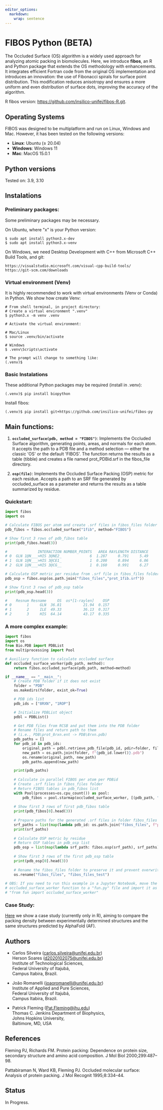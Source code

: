 ```yaml
---
editor_options: 
  markdown: 
    wrap: sentence
---
```


# FIBOS Python (BETA)

The Occluded Surface (OS) algorithm is a widely used approach for analyzing atomic packing in biomolecules. 
Here, we introduce **fibos**, an R and Python package that extends the OS methodology with enhancements. 
It integrates efficient Fortran code from the original OS implementation and introduces an innovation: 
the use of Fibonacci spirals for surface point distribution. This modification reduces anisotropy and 
ensures a more uniform and even distribution of surface dots, improving the accuracy
of the algorithm.

R fibos version: https://github.com/insilico-unifei/fibos-R.git.

## Operating Systems

FIBOS was designed to be multiplatform and run on Linux, Windows and Mac.
However, it has been tested on the following versions:

- **Linux**: Ubuntu ($\geq$ 20.04)
- **Windows**: Windows 11
- **Mac**: MacOS 15.0.1

## Python versions

Tested on: 3.9, 3.10

## Instalations

### Preliminary packages:

Some preliminary packages may be necessary.

On Ubuntu, where "x" is your Python version:
```
$ sudo apt install python3.x-dev
$ sudo apt install python3.x-venv
```

On Windows, we need Desktop Development with C++ from Microsoft C++ Build Tools, and git:
```
https://visualstudio.microsoft.com/visual-cpp-build-tools/ 
https://git-scm.com/downloads
```

### Virtual environment (Venv) 

It is highly recommended to work with virtual environments (Venv or Conda) in Python. 
We show how create Venv:

```
# From shell terminal, in project directory:
# Create a virtual environment ".venv"
$ python3.x -m venv .venv

# Activate the virtual environment:

# Mac/Linux
$ source .venv/bin/activate

# Windows
$ .venv\Scripts\activate

# The prompt will change to something like:
(.venv)$  
```

### Basic Instalations

These additional Python packages may be required (install in .venv):

```
(.venv)$ pip install biopython 
```

Install fibos:

```         
(.venv)$ pip install git+https://github.com/insilico-unifei/fibos-py
```

## Main functions:

1.  **`occluded_surface(pdb, method = "FIBOS")`**: Implements the Occluded Surface 
algorithm, generating points, areas, and normals for each atom. It accepts the path 
to a PDB file and a method selection — either the classic 'OS' or the default 'FIBOS'. 
The function returns the results as a table (tibble) and creates a file named 
prot_PDBid.srf in the fibos_file directory.

1.  **`osp(file)`**: Implements the Occluded Surface Packing (OSP) metric for 
each residue. Accepts a path to an SRF file generated by occluded_surface as a 
parameter and returns the results as a table summarized by residue.

### Quickstart:

```Python
import fibos
import os

# Calculate FIBOS per atom and create .srf files in fibos_files folder
pdb_fibos = fibos.occluded_surface("1fib", method="FIBOS")

# Show first 3 rows of pdb_fibos table
print(pdb_fibos.head(3))

#              INTERACTION NUMBER_POINTS   AREA RAYLENGTH DISTANCE
# 0  GLN 1@N___>HIS 3@NE2_             6  1.287     0.791     5.49
# 1  GLN 1@N___>HIS 3@CE1_             1  0.200     0.894     6.06
# 2  GLN 1@N___>HIS 3@CG__             1  0.160     0.991     6.27

# Calculate OSP metric per residue from .srf file in fibos_files folder
pdb_osp = fibos.osp(os.path.join("fibos_files","prot_1fib.srf"))

# Show first 3 rows of pdb_osp table
print(pdb_osp.head(3))

#    Resnum Resname     OS  os*[1-raylen]    OSP
# 0       1     GLN  36.81          21.94  0.157
# 1       2     ILE  49.33          36.13  0.317
# 2       3     HIS  64.14          43.17  0.335
```

### A more complex example:

```Python
import fibos
import os
from Bio.PDB import PDBList
from multiprocessing import Pool

# Auxiliary function to calculate occluded surface
def occluded_surface_worker(pdb_path, method):
    return fibos.occluded_surface(pdb_path, method=method)

if __name__ == "__main__":
    # Create PDB folder if it does not exist
    folder = "PDB"
    os.makedirs(folder, exist_ok=True)

    # PDB ids list
    pdb_ids = ["8RXN", "1ROP"]

    # Initialize PDBList object
    pdbl = PDBList()

    # Get PDB files from RCSB and put them into the PDB folder  
    # Rename files and return path to them 
    # (i.e., PDB\prot_8rxn.ent -> PDB\8rxn.pdb)
    pdb_paths = []
    for pdb_id in pdb_ids:
	    original_path = pdbl.retrieve_pdb_file(pdb_id, pdir=folder, file_format='pdb')
	    new_path = os.path.join(folder, f"{pdb_id.lower()}.pdb")
	    os.rename(original_path, new_path)
	    pdb_paths.append(new_path)

    print(pdb_paths)
    
    # Calculate in parallel FIBOS per atom per PDBid 
    # Create .srf files in fibos_files folder
    # Return FIBOS tables in pdb_fibos list
    with Pool(processes=os.cpu_count()) as pool:
        pdb_fibos = pool.starmap(occluded_surface_worker, [(pdb_path, "FIBOS") for pdb_path in pdb_paths])
        
    # Show first 3 rows of first pdb_fibos table
    print(pdb_fibos[0].head(3))
    
    # Prepare paths for the generated .srf files in folder fibos_files
    srf_paths = list(map(lambda pdb_id: os.path.join("fibos_files", f"prot_{pdb_id.lower()}.srf"), pdb_ids))
    print(srf_paths)
    
    # Calculate OSP metric by residue
    # Return OSP tables in pdb_osp list
    pdb_osp = list(map(lambda srf_path: fibos.osp(srf_path), srf_paths))
    
    # Show first 3 rows of the first pdb_osp table
    print(pdb_osp[0].head(3))
    
    # Rename the fibos_files folder to preserve it and prevent overwriting
    os.rename("fibos_files", "fibos_files_test")
    
# OBS: If you need to run this example in a Jupyter Notebook, move the 
# occluded_surface_worker function to a "fun.py" file and import it as 
# "from fun import occluded_surface_worker"
```

### Case Study:
[Here](https://github.com/insilico-unifei/fibos-R-case-study-supp.git) we show a 
case study (currently only in R), aiming to compare the packing density between experimentally 
determined structures and the same structures predicted by AlphaFold (AF).

## Authors

-   Carlos Silveira ([carlos.silveira\@unifei.edu.br](mailto:carlos.silveira@unifei.edu.br))\
    Herson Soares ([d2020102075\@unifei.edu.br](mailto:d2020102075@unifei.edu.br))\
    Institute of Technological Sciences,\
    Federal University of Itajubá,\
    Campus Itabira, Brazil.

-   João Romanelli ([joaoromanelli\@unifei.edu.br](mailto:joaoromanelli@unifei.edu.br)) \
    Institute of Applied and Pure Sciences, \
    Federal University of Itajubá, \
    Campus Itabira, Brazil.

-   Patrick Fleming ([Pat.Fleming\@jhu.edu](mailto:Pat.Fleming@jhu.edu)) \
    Thomas C. Jenkins Department of Biophysics, \
    Johns Hopkins University, \
    Baltimore, MD, USA

## References

Fleming PJ, Richards FM. Protein packing: Dependence on protein size, secondary structure and amino acid composition. J Mol Biol 2000;299:487–98.

Pattabiraman N, Ward KB, Fleming PJ. Occluded molecular surface: Analysis of protein packing. J Mol Recognit 1995;8:334–44.

## Status

In Progress.
